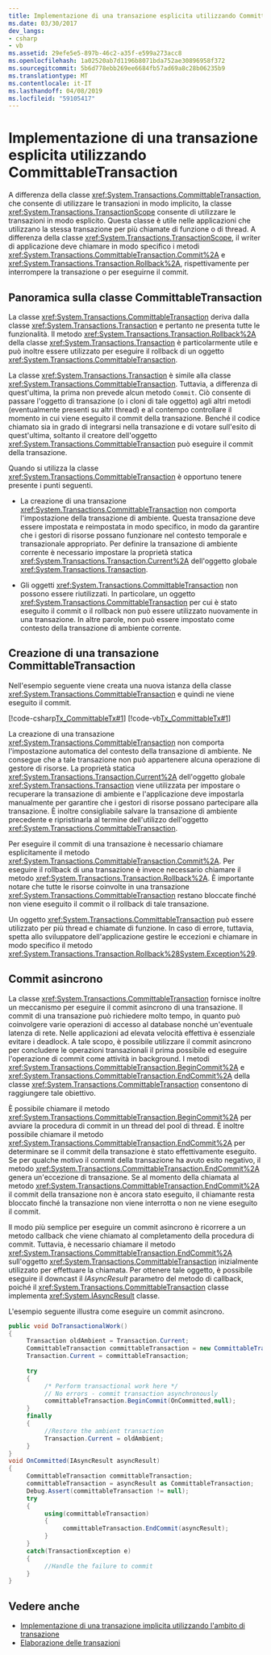 ```yaml
---
title: Implementazione di una transazione esplicita utilizzando CommittableTransaction
ms.date: 03/30/2017
dev_langs:
- csharp
- vb
ms.assetid: 29efe5e5-897b-46c2-a35f-e599a273acc8
ms.openlocfilehash: 1a02520ab7d1196b8071bda752ae30896958f372
ms.sourcegitcommit: 5b6d778ebb269ee6684fb57ad69a8c28b06235b9
ms.translationtype: MT
ms.contentlocale: it-IT
ms.lasthandoff: 04/08/2019
ms.locfileid: "59105417"
---
```

# <a name="implementing-an-explicit-transaction-using-committabletransaction"></a>Implementazione di una transazione esplicita utilizzando CommittableTransaction
A differenza della classe <xref:System.Transactions.CommittableTransaction>, che consente di utilizzare le transazioni in modo implicito, la classe <xref:System.Transactions.TransactionScope> consente di utilizzare le transazioni in modo esplicito. Questa classe è utile nelle applicazioni che utilizzano la stessa transazione per più chiamate di funzione o di thread. A differenza della classe <xref:System.Transactions.TransactionScope>, il writer di applicazione deve chiamare in modo specifico i metodi <xref:System.Transactions.CommittableTransaction.Commit%2A> e <xref:System.Transactions.Transaction.Rollback%2A>, rispettivamente per interrompere la transazione o per eseguirne il commit.  
  
## <a name="overview-of-the-committabletransaction-class"></a>Panoramica sulla classe CommittableTransaction  
 La classe <xref:System.Transactions.CommittableTransaction> deriva dalla classe <xref:System.Transactions.Transaction> e pertanto ne presenta tutte le funzionalità. Il metodo <xref:System.Transactions.Transaction.Rollback%2A> della classe <xref:System.Transactions.Transaction> è particolarmente utile e può inoltre essere utilizzato per eseguire il rollback di un oggetto <xref:System.Transactions.CommittableTransaction>.  
  
 La classe <xref:System.Transactions.Transaction> è simile alla classe <xref:System.Transactions.CommittableTransaction>. Tuttavia, a differenza di quest'ultima, la prima non prevede alcun metodo `Commit`. Ciò consente di passare l'oggetto di transazione (o i cloni di tale oggetto) agli altri metodi (eventualmente presenti su altri thread) e al contempo controllare il momento in cui viene eseguito il commit della transazione. Benché il codice chiamato sia in grado di integrarsi nella transazione e di votare sull'esito di quest'ultima, soltanto il creatore dell'oggetto <xref:System.Transactions.CommittableTransaction> può eseguire il commit della transazione.  
  
 Quando si utilizza la classe <xref:System.Transactions.CommittableTransaction> è opportuno tenere presente i punti seguenti.  
  
-   La creazione di una transazione <xref:System.Transactions.CommittableTransaction> non comporta l'impostazione della transazione di ambiente. Questa transazione deve essere impostata e reimpostata in modo specifico, in modo da garantire che i gestori di risorse possano funzionare nel contesto temporale e transazionale appropriato. Per definire la transazione di ambiente corrente è necessario impostare la proprietà statica <xref:System.Transactions.Transaction.Current%2A> dell'oggetto globale <xref:System.Transactions.Transaction>.  
  
-   Gli oggetti <xref:System.Transactions.CommittableTransaction> non possono essere riutilizzati. In particolare, un oggetto <xref:System.Transactions.CommittableTransaction> per cui è stato eseguito il commit o il rollback non può essere utilizzato nuovamente in una transazione. In altre parole, non può essere impostato come contesto della transazione di ambiente corrente.  
  
## <a name="creating-a-committabletransaction"></a>Creazione di una transazione CommittableTransaction  
 Nell'esempio seguente viene creata una nuova istanza della classe <xref:System.Transactions.CommittableTransaction> e quindi ne viene eseguito il commit.  
  
 [!code-csharp[Tx_CommittableTx#1](../../../../samples/snippets/csharp/VS_Snippets_CFX/tx_committabletx/cs/committabletxwithsql.cs#1)]
 [!code-vb[Tx_CommittableTx#1](../../../../samples/snippets/visualbasic/VS_Snippets_CFX/tx_committabletx/vb/committabletxwithsql.vb#1)]  
  
 La creazione di una transazione <xref:System.Transactions.CommittableTransaction> non comporta l'impostazione automatica del contesto della transazione di ambiente. Ne consegue che a tale transazione non può appartenere alcuna operazione di gestore di risorse. La proprietà statica <xref:System.Transactions.Transaction.Current%2A> dell'oggetto globale <xref:System.Transactions.Transaction> viene utilizzata per impostare o recuperare la transazione di ambiente e l'applicazione deve impostarla manualmente per garantire che i gestori di risorse possano partecipare alla transazione. È inoltre consigliabile salvare la transazione di ambiente precedente e ripristinarla al termine dell'utilizzo dell'oggetto <xref:System.Transactions.CommittableTransaction>.  
  
 Per eseguire il commit di una transazione è necessario chiamare esplicitamente il metodo <xref:System.Transactions.CommittableTransaction.Commit%2A>. Per eseguire il rollback di una transazione è invece necessario chiamare il metodo <xref:System.Transactions.Transaction.Rollback%2A>. È importante notare che tutte le risorse coinvolte in una transazione <xref:System.Transactions.CommittableTransaction> restano bloccate finché non viene eseguito il commit o il rollback di tale transazione.  
  
 Un oggetto <xref:System.Transactions.CommittableTransaction> può essere utilizzato per più thread e chiamate di funzione. In caso di errore, tuttavia, spetta allo sviluppatore dell'applicazione gestire le eccezioni e chiamare in modo specifico il metodo <xref:System.Transactions.Transaction.Rollback%28System.Exception%29>.  
  
## <a name="asynchronous-commit"></a>Commit asincrono  
 La classe <xref:System.Transactions.CommittableTransaction> fornisce inoltre un meccanismo per eseguire il commit asincrono di una transazione. Il commit di una transazione può richiedere molto tempo, in quanto può coinvolgere varie operazioni di accesso al database nonché un'eventuale latenza di rete. Nelle applicazioni ad elevata velocità effettiva è essenziale evitare i deadlock. A tale scopo, è possibile utilizzare il commit asincrono per concludere le operazioni transazionali il prima possibile ed eseguire l'operazione di commit come attività in background. I metodi <xref:System.Transactions.CommittableTransaction.BeginCommit%2A> e <xref:System.Transactions.CommittableTransaction.EndCommit%2A> della classe <xref:System.Transactions.CommittableTransaction> consentono di raggiungere tale obiettivo.  
  
 È possibile chiamare il metodo <xref:System.Transactions.CommittableTransaction.BeginCommit%2A> per avviare la procedura di commit in un thread del pool di thread. È inoltre possibile chiamare il metodo <xref:System.Transactions.CommittableTransaction.EndCommit%2A> per determinare se il commit della transazione è stato effettivamente eseguito. Se per qualche motivo il commit della transazione ha avuto esito negativo, il metodo <xref:System.Transactions.CommittableTransaction.EndCommit%2A> genera un'eccezione di transazione. Se al momento della chiamata al metodo <xref:System.Transactions.CommittableTransaction.EndCommit%2A> il commit della transazione non è ancora stato eseguito, il chiamante resta bloccato finché la transazione non viene interrotta o non ne viene eseguito il commit.  
  
 Il modo più semplice per eseguire un commit asincrono è ricorrere a un metodo callback che viene chiamato al completamento della procedura di commit. Tuttavia, è necessario chiamare il metodo <xref:System.Transactions.CommittableTransaction.EndCommit%2A> sull'oggetto <xref:System.Transactions.CommittableTransaction> inizialmente utilizzato per effettuare la chiamata. Per ottenere tale oggetto, è possibile eseguire il downcast il *IAsyncResult* parametro del metodo di callback, poiché il <xref:System.Transactions.CommittableTransaction> classe implementa <xref:System.IAsyncResult> classe.  
  
 L'esempio seguente illustra come eseguire un commit asincrono.  
  
```csharp  
public void DoTransactionalWork()  
{  
     Transaction oldAmbient = Transaction.Current;  
     CommittableTransaction committableTransaction = new CommittableTransaction();  
     Transaction.Current = committableTransaction;  
  
     try  
     {  
          /* Perform transactional work here */  
          // No errors - commit transaction asynchronously  
          committableTransaction.BeginCommit(OnCommitted,null);  
     }  
     finally  
     {  
          //Restore the ambient transaction   
          Transaction.Current = oldAmbient;  
     }  
}  
void OnCommitted(IAsyncResult asyncResult)  
{  
     CommittableTransaction committableTransaction;  
     committableTransaction = asyncResult as CommittableTransaction;     
     Debug.Assert(committableTransaction != null);  
     try  
     {  
          using(committableTransaction)  
          {  
               committableTransaction.EndCommit(asyncResult);  
          }  
     }  
     catch(TransactionException e)  
     {  
          //Handle the failure to commit  
     }  
}  
```  
  
## <a name="see-also"></a>Vedere anche

- [Implementazione di una transazione implicita utilizzando l'ambito di transazione](../../../../docs/framework/data/transactions/implementing-an-implicit-transaction-using-transaction-scope.md)
- [Elaborazione delle transazioni](../../../../docs/framework/data/transactions/index.md)
